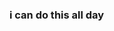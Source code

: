 ### i can do this all day 


 


<!--
**Hail-cali/Hail-cali** is a ✨ _special_ ✨ repository because its `README.md` (this file) appears on your GitHub profile.




